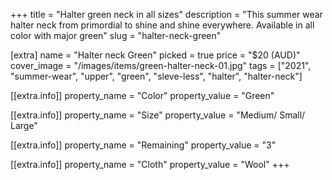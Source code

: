 +++
title = "Halter green neck in all sizes"
description = "This summer wear halter neck from primordial to shine and shine everywhere. Available in all color with major green"
slug = "halter-neck-green"

[extra]
name = "Halter neck Green"
picked = true
price = "$20 (AUD)"
cover_image = "/images/items/green-halter-neck-01.jpg"
tags = ["2021", "summer-wear", "upper", "green", "sleve-less", "halter", "halter-neck"]

[[extra.info]]
property_name = "Color"
property_value = "Green"

[[extra.info]]
property_name = "Size"
property_value = "Medium/ Small/ Large"

[[extra.info]]
property_name = "Remaining"
property_value = "3"

[[extra.info]]
property_name = "Cloth"
property_value = "Wool"
+++
